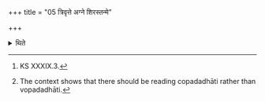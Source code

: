 +++
title = "05 त्रिवृत्ते अग्ने शिरस्तन्मे"

+++

<details><summary>थिते</summary>

5. With trivr̥t te agne śiraḥ (he places) these[^1] (Trivr̥t-bricks) on the head, on the two wings, on the central part, and[^2] on the tail (part).  

[^1]: KS XXXIX.3.  

[^2]: The context shows that there should be reading copadadhāti rather than vopadadhāti.  
</details>
